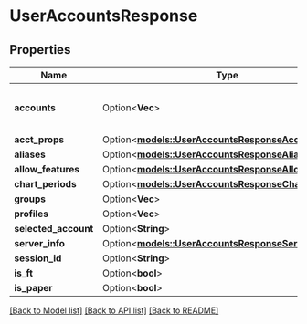 # UserAccountsResponse

## Properties

Name | Type | Description | Notes
------------ | ------------- | ------------- | -------------
**accounts** | Option<**Vec<String>**> | Returns an array of all accessible accountIds. | [optional]
**acct_props** | Option<[**models::UserAccountsResponseAcctProps**](userAccountsResponse_acctProps.md)> |  | [optional]
**aliases** | Option<[**models::UserAccountsResponseAliases**](userAccountsResponse_aliases.md)> |  | [optional]
**allow_features** | Option<[**models::UserAccountsResponseAllowFeatures**](userAccountsResponse_allowFeatures.md)> |  | [optional]
**chart_periods** | Option<[**models::UserAccountsResponseChartPeriods**](userAccountsResponse_chartPeriods.md)> |  | [optional]
**groups** | Option<**Vec<String>**> |  | [optional]
**profiles** | Option<**Vec<String>**> |  | [optional]
**selected_account** | Option<**String**> |  | [optional]
**server_info** | Option<[**models::UserAccountsResponseServerInfo**](userAccountsResponse_serverInfo.md)> |  | [optional]
**session_id** | Option<**String**> |  | [optional]
**is_ft** | Option<**bool**> |  | [optional]
**is_paper** | Option<**bool**> |  | [optional]

[[Back to Model list]](../README.md#documentation-for-models) [[Back to API list]](../README.md#documentation-for-api-endpoints) [[Back to README]](../README.md)
